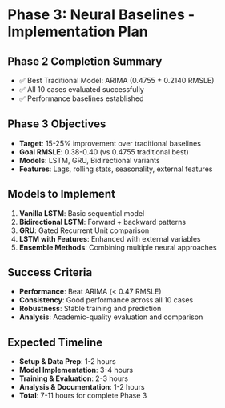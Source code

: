 # Phase 3: Neural Baselines - Implementation Plan

## Phase 2 Completion Summary
- ✅ Best Traditional Model: ARIMA (0.4755 ± 0.2140 RMSLE)
- ✅ All 10 cases evaluated successfully
- ✅ Performance baselines established

## Phase 3 Objectives
- **Target**: 15-25% improvement over traditional baselines
- **Goal RMSLE**: 0.38-0.40 (vs 0.4755 traditional best)
- **Models**: LSTM, GRU, Bidirectional variants
- **Features**: Lags, rolling stats, seasonality, external features

## Models to Implement
1. **Vanilla LSTM**: Basic sequential model
2. **Bidirectional LSTM**: Forward + backward patterns
3. **GRU**: Gated Recurrent Unit comparison
4. **LSTM with Features**: Enhanced with external variables
5. **Ensemble Methods**: Combining multiple neural approaches

## Success Criteria
- **Performance**: Beat ARIMA (< 0.47 RMSLE)
- **Consistency**: Good performance across all 10 cases
- **Robustness**: Stable training and prediction
- **Analysis**: Academic-quality evaluation and comparison

## Expected Timeline
- **Setup & Data Prep**: 1-2 hours
- **Model Implementation**: 3-4 hours  
- **Training & Evaluation**: 2-3 hours
- **Analysis & Documentation**: 1-2 hours
- **Total**: 7-11 hours for complete Phase 3

